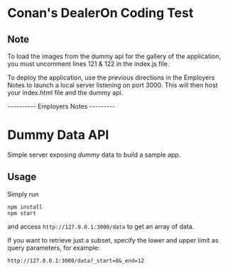 # Conan's DealerOn Coding Test

## Note

To load the images from the dummy api for the gallery of the application, you must uncomment lines 121 & 122 in the index.js file. 

To deploy the application, use the previous directions in the Employers Notes to launch a local server listening on port 3000. This will then host your index.html file and the dummy api. 

---------- Employers Notes ---------
# Dummy Data API
Simple server exposing *dummy* data to build a sample app.

## Usage
Simply run

    npm install
    npm start

and access ``http://127.0.0.1:3000/data`` to get an array of data.

If you want to retrieve just a subset, specify the lower and upper limit as query parameters, for example:

    http://127.0.0.1:3000/data?_start=8&_end=12
